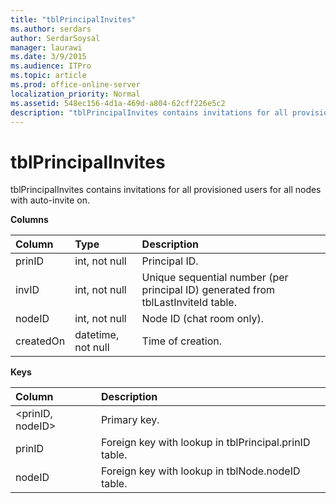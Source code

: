 ```yaml
---
title: "tblPrincipalInvites"
ms.author: serdars
author: SerdarSoysal
manager: laurawi
ms.date: 3/9/2015
ms.audience: ITPro
ms.topic: article
ms.prod: office-online-server
localization_priority: Normal
ms.assetid: 548ec156-4d1a-469d-a804-62cff226e5c2
description: "tblPrincipalInvites contains invitations for all provisioned users for all nodes with auto-invite on."
---
```


# tblPrincipalInvites
 
tblPrincipalInvites contains invitations for all provisioned users for all nodes with auto-invite on.
  
**Columns**

|**Column**|**Type**|**Description**|
|:-----|:-----|:-----|
|prinID  <br/> |int, not null  <br/> |Principal ID.  <br/> |
|invID  <br/> |int, not null  <br/> |Unique sequential number (per principal ID) generated from tblLastInviteId table.  <br/> |
|nodeID  <br/> |int, not null  <br/> |Node ID (chat room only).  <br/> |
|createdOn  <br/> |datetime, not null  <br/> |Time of creation.  <br/> |
   
**Keys**

|**Column**|**Description**|
|:-----|:-----|
|\<prinID, nodeID\>  <br/> |Primary key.  <br/> |
|prinID  <br/> |Foreign key with lookup in tblPrincipal.prinID table.  <br/> |
|nodeID  <br/> |Foreign key with lookup in tblNode.nodeID table.  <br/> |
   

